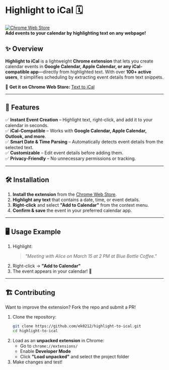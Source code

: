 # **Highlight to iCal** 🗓️  

[![Chrome Web Store](https://img.shields.io/chrome-web-store/users/noicbpdnfmijedkglcegpgdcndooaamf?label=Users&logo=googlechrome&color=brightgreen)](https://chromewebstore.google.com/detail/text-to-ical/noicbpdnfmijedkglcegpgdcndooaamf)  
**Add events to your calendar by highlighting text on any webpage!**  

## ✨ **Overview**  
**Highlight to iCal** is a lightweight **Chrome extension** that lets you create calendar events in **Google Calendar, Apple Calendar, or any iCal-compatible app**—directly from highlighted text. With over **100+ active users**, it simplifies scheduling by extracting event details from text snippets.  

🔗 **Get it on Chrome Web Store:** [Text to iCal](https://chromewebstore.google.com/detail/text-to-ical/noicbpdnfmijedkglcegpgdcndooaamf)  

---

## 🚀 **Features**  
✅ **Instant Event Creation** – Highlight text, right-click, and add it to your calendar in seconds.  
✅ **iCal-Compatible** – Works with **Google Calendar, Apple Calendar, Outlook, and more**.  
✅ **Smart Date & Time Parsing** – Automatically detects event details from the selected text.  
✅ **Customizable** – Edit event details before adding them.  
✅ **Privacy-Friendly** – No unnecessary permissions or tracking.  

---

## 🛠 **Installation**  
1. **Install the extension** from the [Chrome Web Store](https://chromewebstore.google.com/detail/text-to-ical/noicbpdnfmijedkglcegpgdcndooaamf).  
2. **Highlight any text** that contains a date, time, or event details.  
3. **Right-click** and select **"Add to Calendar"** from the context menu.  
4. **Confirm & save** the event in your preferred calendar app.  

---

## 🖥️ **Usage Example**  
1. Highlight:  
   > *"Meeting with Alice on March 15 at 2 PM at Blue Bottle Coffee."*  
2. Right-click → **"Add to Calendar"**  
3. The event appears in your calendar! 🎉  

---

## 🏗 **Contributing**  
Want to improve the extension? Fork the repo and submit a PR!  

1. Clone the repository:  
   ```bash
   git clone https://github.com/ek0212/highlight-to-ical.git
   cd highlight-to-ical
   ```  
2. Load as an **unpacked extension** in Chrome:  
   - Go to `chrome://extensions/`  
   - Enable **Developer Mode**  
   - Click **"Load unpacked"** and select the project folder  
3. Make changes and test!  
